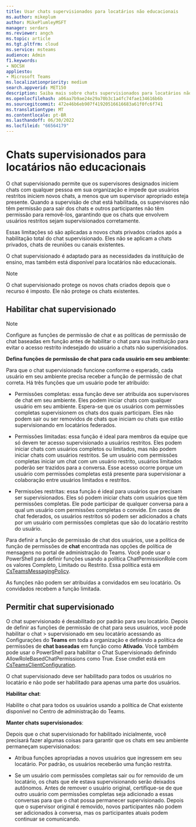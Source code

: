 ```yaml
---
title: Usar chats supervisionados para locatários não educacionais
ms.author: mikeplum
author: MikePlumleyMSFT
manager: serdars
ms.reviewer: angch
ms.topic: article
ms.tgt.pltfrm: cloud
ms.service: msteams
audience: Admin
f1.keywords:
- NOCSH
appliesto:
- Microsoft Teams
ms.localizationpriority: medium
search.appverid: MET150
description: Saiba mais sobre chats supervisionados para locatários não educacionais em reuniões do Microsoft Teams.
ms.openlocfilehash: a06aa7b9ae24e29a70b3c1a4fc74fae134616b6b
ms.sourcegitcommit: 472e46b6eb907f41920516616683a61f0fc6f741
ms.translationtype: MT
ms.contentlocale: pt-BR
ms.lasthandoff: 06/30/2022
ms.locfileid: "66564179"
---
```

# <a name="supervised-chats-for-non-educational-tenants"></a>Chats supervisionados para locatários não educacionais

O chat supervisionado permite que os supervisores designados iniciem chats com qualquer pessoa em sua organização e impede que usuários restritos iniciem novos chats, a menos que um supervisor apropriado esteja presente. Quando a supervisão de chat está habilitada, os supervisores não têm permissão para sair dos chats e outros participantes não têm permissão para removê-los, garantindo que os chats que envolvem usuários restritos sejam supervisionados corretamente.

Essas limitações só são aplicadas a novos chats privados criados após a habilitação total do chat supervisionado. Eles não se aplicam a chats privados, chats de reuniões ou canais existentes.

O chat supervisionado é adaptado para as necessidades da instituição de ensino, mas também está disponível para locatários não educacionais.

> [!NOTE]
> O chat supervisionado protege os novos chats criados depois que o recurso é imposto. Ele não protege os chats existentes.

## <a name="enable-supervised-chat"></a>Habilitar chat supervisionado

> [!NOTE]
> Configure as funções de permissão de chat e as políticas de permissão de chat baseadas em função antes de habilitar o chat para sua instituição para evitar o acesso restrito indesejado do usuário a chats não supervisionados.

**Defina funções de permissão de chat para cada usuário em seu ambiente**:

Para que o chat supervisionado funcione conforme o esperado, cada usuário em seu ambiente precisa receber a função de permissão de chat correta. Há três funções que um usuário pode ter atribuído:

- Permissões completas: essa função deve ser atribuída aos supervisores de chat em seu ambiente. Eles podem iniciar chats com qualquer usuário em seu ambiente. Espera-se que os usuários com permissões completas supervisionem os chats dos quais participam. Eles não podem sair ou ser removidos de chats que iniciam ou chats que estão supervisionando em locatários federados.

- Permissões limitadas: essa função é ideal para membros da equipe que só devem ter acesso supervisionado a usuários restritos. Eles podem iniciar chats com usuários completos ou limitados, mas não podem iniciar chats com usuários restritos. Se um usuário com permissões completas iniciar um chat com um usuário restrito, usuários limitados poderão ser trazidos para a conversa. Esse acesso ocorre porque um usuário com permissões completas está presente para supervisionar a colaboração entre usuários limitados e restritos.

- Permissões restritas: essa função é ideal para usuários que precisam ser supervisionados. Eles só podem iniciar chats com usuários que têm permissões completas. Ele pode participar de qualquer conversa para a qual um usuário com permissões completas o convide. Em casos de chat federados, os usuários restritos só podem ser adicionados a chats por um usuário com permissões completas que são do locatário restrito do usuário.

Para definir a função de permissão de chat dos usuários, use a política de função de permissões de **chat** encontrada nas opções de política de mensagens no portal de administração do Teams. Você pode usar o PowerShell para definir funções usando a política ChatPermissionRole com os valores Completo, Limitado ou Restrito. Essa política está em [CsTeamsMessagingPolicy](/powershell/module/skype/set-csteamsmessagingpolicy).

As funções não podem ser atribuídas a convidados em seu locatário. Os convidados recebem a função limitada.

## <a name="allow-supervised-chat"></a>Permitir chat supervisionado

O chat supervisionado é desabilitado por padrão para seu locatário. Depois de definir as funções de permissão de chat para seus usuários, você pode habilitar o chat  \> supervisionado em seu locatário acessando as Configurações do **Teams** em toda a organização e definindo a política de permissões de **chat baseadas** em função como **Ativado**. Você também pode usar o PowerShell para habilitar o Chat Supervisionado definindo AllowRoleBasedChatPermissions como True. Esse cmdlet está em [CsTeamsClientConfiguration](/powershell/module/skype/set-csteamsclientconfiguration).

O chat supervisionado deve ser habilitado para todos os usuários no locatário e não pode ser habilitado para apenas uma parte dos usuários.

**Habilitar chat**:

Habilite o chat para todos os usuários usando a política de Chat existente disponível no Centro de administração do Teams.

**Manter chats supervisionados**:

Depois que o chat supervisionado for habilitado inicialmente, você precisará fazer algumas coisas para garantir que os chats em seu ambiente permaneçam supervisionados:

- Atribua funções apropriadas a novos usuários que ingressem em seu locatário. Por padrão, os usuários receberão uma função restrita.

- Se um usuário com permissões completas sair ou for removido de um locatário, os chats que ele estava supervisionando serão deixados autônomos. Antes de remover o usuário original, certifique-se de que outro usuário com permissões completas seja adicionado a essas conversas para que o chat possa permanecer supervisionado. Depois que o supervisor original é removido, novos participantes não podem ser adicionados à conversa, mas os participantes atuais podem continuar se comunicando.
